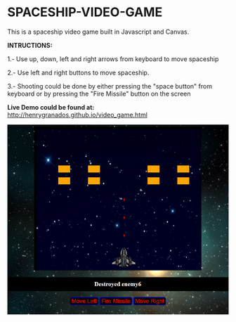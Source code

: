 # SPACESHIP-VIDEO-GAME

This is a spaceship video game built in Javascript and Canvas.

**INTRUCTIONS:**

1.- Use up, down, left and right arrows from keyboard to move spaceship

2.- Use left and right buttons to move spaceship.

3.- Shooting could be done by either pressing the "space button" from keyboard or by pressing the "Fire Missile" button on the screen

**Live Demo could be found at:** http://henrygranados.github.io/video_game.html

![alt tag](https://github.com/henrygranados/SPACESHIP-VIDEO-GAME/blob/master/images/video-game.png)